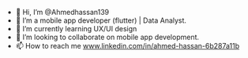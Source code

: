 - 👋 Hi, I’m @Ahmedhassan139
- 👀 I’m a mobile app developer (flutter) | Data Analyst.
- 🌱 I’m currently learning UX/UI design
- 💞️ I’m looking to collaborate on mobile app development.
- 📫 How to reach me www.linkedin.com/in/ahmed-hassan-6b287a11b

<!---
Ahmedhassan139/Ahmedhassan139 is a ✨ special ✨ repository because its `README.md` (this file) appears on your GitHub profile.
You can click the Preview link to take a look at your changes.
--->
